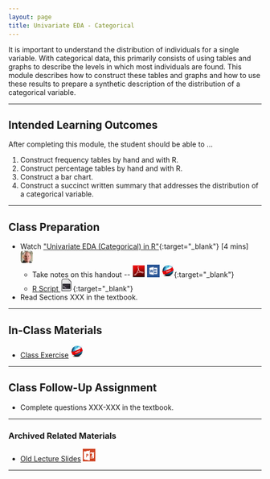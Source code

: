 ```yaml
---
layout: page
title: Univariate EDA - Categorical
---
```


It is important to understand the distribution of individuals for a single variable.  With categorical data, this primarily consists of using tables and graphs to describe the levels in which most individuals are found.  This module describes how to construct these tables and graphs and how to use these results to prepare a synthetic description of the distribution of a categorical variable.

----

## Intended Learning Outcomes
After completing this module, the student should be able to ...

1. Construct frequency tables by hand and with R.
1. Construct percentage tables by hand and with R.
1. Construct a bar chart.
1. Construct a succinct written summary that addresses the distribution of a categorical variable.

----

## Class Preparation

* Watch ["Univariate EDA (Categorical) in R"](https://vimeo.com/user45324800/ncstats-uedac){:target="_blank"} [4 mins] ![Ogle](../../img/dhovid.png)
    * Take notes on this handout -- [![PDF](../../img/pdf.png)](RHO.pdf) [![MSWord](../../img/word.png)](RHO.docx) [![Webpage](../../img/web.png)](RHO.html){:target="_blank"}
    * [R Script ![R Script](../../img/script.png)](RHO.R){:target="_blank"}
* Read Sections XXX in the textbook.

----

## In-Class Materials

* [Class Exercise](CE.html) ![Webpage](../../img/web.png)

----

## Class Follow-Up Assignment

* Complete questions XXX-XXX in the textbook.

----

### Archived Related Materials

* [Old Lecture Slides](PPT_old.pptx) ![PowerPoint](../../img/ppt.png)

----

<style type="text/css">
header.header-page .page-heading h1 {
  font-size: 45px;
  margin-top: 0;
}
</style>
